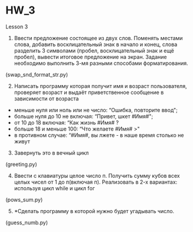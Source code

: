 # HW_3
Lesson 3
1. Ввести предложение состоящее из двух слов. Поменять местами слова, добавить
восклицательный знак в начало и конец, слова разделить 3 символами (пробел,
восклицательный знак и ещё пробел), вывести итоговое предложение на экран.
Задание необходимо выполнить 3-мя разными способами форматирования.

(swap_snd_format_str.py)

2. Написать программу которая получит имя и возраст пользователя, проверяет
возраст и выдаёт приветственное сообщение в зависимости от возраста
- меньше нуля или ноль или не число: “Ошибка, повторите ввод";
- больше нуля до 10 не включая: “Привет, шкет #Имя#";
- от 10 до 18 включая: “Как жизнь #Имя# ?
- больше 18 и меньше 100: “Что желаете #Имя# >"
- в противном случае: “#Имя#, вы лжете - в наше время столько не живут
3. Завернуть это в вечный цикл

(greeting.py)

4. Ввести с клавиатуры целое число п. Получить сумму кубов всех целых чисел от 1 до
п(включая п). Реализовать в 2-х вариантах: используя цикл while и цикл fог

(pows_sum.py)

5. *Сделать программу в которой нужно будет угадывать число.

(guess_numb.py)
